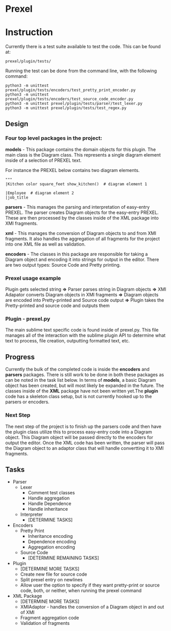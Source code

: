 # Prexel

# Instruction

Currently there is a test suite available to test the code. This can be found at:

    prexel/plugin/tests/

Running the test can be done from the command line, with the following command:

    python3 -m unittest prexel/plugin/tests/encoders/test_pretty_print_encoder.py
    python3 -m unittest prexel/plugin/tests/encoders/test_source_code_encoder.py 
    python3 -m unittest prexel/plugin/tests/parser/test_lexer.py
    python3 -m unittest prexel/plugin/tests/test_regex.py

## Design

### Four top level packages in the project:

**models** - This package contains the domain objects for this plugin. The main class
is the Diagram class. This represents a single diagram element inside of a selection of PREXEL
text. 

For instance the PREXEL below contains two diagram elements.

    """
    |Kitchen color square_feet show_kitchen()  # diagram element 1
    
    |Employee  # diagram element 2
    |job_title
    
**parsers** - This manages the parsing and interpretation of easy-entry PREXEL. 
The parser creates Diagram objects for the easy-entry PREXEL. These are then processed
by the classes inside of the XML package into XMI fragments.

**xml** - This manages the conversion of Diagram objects to and from XMI fragments.
It also handles the aggregation of all fragments for the project into one XML file as well
as validation.

**encoders** - The classes in this package are responsible for taking a Diagram object
and encoding it into strings for output in the editor. There are two output types:
Source Code and Pretty printing.

### Prexel usage example

Plugin gets selected string **=>** Parser parses string in Diagram objects **=>** XMI Adapator converts
Diagram objects in XMI fragments **=>** Diagram objects are encoded into Pretty-printed and Source code
output **=>** Plugin takes the Pretty-printed and source code and outputs them

### Plugin - prexel.py

The main sublime text specific code is found inside of prexel.py. This file
manages all of the interaction with the sublime plugin API to determine what text
to process, file creation, outputting formatted text, etc.

## Progress

Currently the bulk of the completed code is inside the **encoders** and **parsers** packages.
There is still work to be done in both these packages as can be noted in the task list
below. In terms of **models**, a basic Diagram object has been created, but will most
likely be expanded in the future. The classes inside of the **XML** package 
have not been written yet.The **plugin** code has a skeleton class setup, but is not
currently hooked up to the parsers or encoders. 

### Next Step

The next step of the project is to finish up the parsers code and then have the
plugin class utilize this to process easy-entry code into a Diagram object. This 
Diagram object will be passed directly to the encoders for output the editor. Once the 
XML code has been written, the parser will pass the Diagram object to an adaptor class
that will handle convertting it to XMI fragments.


## Tasks

* Parser
    * Lexer
        * Comment test classes
        * Handle aggregation
        * Handle Dependence
        * Handle inheritance
    * Interpreter
        * [DETERMINE TASKS]
* Encoders
    * Pretty Print
        * Inheritance encoding
        * Dependence encoding
        * Aggregation encoding
    * Source Code 
        * [DETERMINE REMAINING TASKS]
* Plugin
    * [DETERMINE MORE TASKS]
    * Create new file for source code
    * Split prexel entry on newlines
    * Allow user the option to specify if they want pretty-print or source code, both, or neither,
    when running the prexel command
* XML Package
    * [DETERMINE MORE TASKS]
    * XMIAdaptor - handles the conversion of a Diagram object in and out of XMI
    * Fragment aggregation code
    * Validation of fragments
